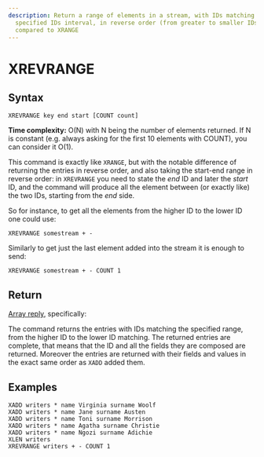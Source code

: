 ```yaml
---
description: Return a range of elements in a stream, with IDs matching the
  specified IDs interval, in reverse order (from greater to smaller IDs)
  compared to XRANGE
---
```


# XREVRANGE

## Syntax

    XREVRANGE key end start [COUNT count]

**Time complexity:** O(N) with N being the number of elements returned. If N is constant (e.g. always asking for the first 10 elements with COUNT), you can consider it O(1).

This command is exactly like `XRANGE`, but with the notable difference of
returning the entries in reverse order, and also taking the start-end
range in reverse order: in `XREVRANGE` you need to state the *end* ID
and later the *start* ID, and the command will produce all the element
between (or exactly like) the two IDs, starting from the *end* side.

So for instance, to get all the elements from the higher ID to the lower
ID one could use:

    XREVRANGE somestream + -

Similarly to get just the last element added into the stream it is
enough to send:

    XREVRANGE somestream + - COUNT 1

## Return

[Array reply](https://redis.io/docs/reference/protocol-spec#resp-arrays), specifically:

The command returns the entries with IDs matching the specified range,
from the higher ID to the lower ID matching.
The returned entries are complete, that means that the ID and all the fields
they are composed are returned. Moreover the entries are returned with
their fields and values in the exact same order as `XADD` added them.

## Examples

```cli
XADD writers * name Virginia surname Woolf
XADD writers * name Jane surname Austen
XADD writers * name Toni surname Morrison
XADD writers * name Agatha surname Christie
XADD writers * name Ngozi surname Adichie
XLEN writers
XREVRANGE writers + - COUNT 1
```
